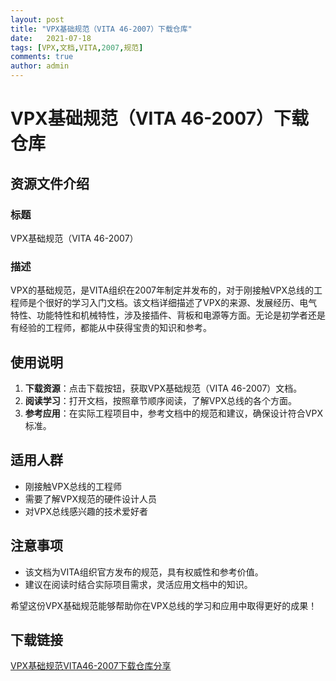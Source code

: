 ```yaml
---
layout: post
title: "VPX基础规范（VITA 46-2007）下载仓库"
date:   2021-07-18
tags: [VPX,文档,VITA,2007,规范]
comments: true
author: admin
---
```

# VPX基础规范（VITA 46-2007）下载仓库

## 资源文件介绍

### 标题
VPX基础规范（VITA 46-2007）

### 描述
VPX的基础规范，是VITA组织在2007年制定并发布的，对于刚接触VPX总线的工程师是个很好的学习入门文档。该文档详细描述了VPX的来源、发展经历、电气特性、功能特性和机械特性，涉及接插件、背板和电源等方面。无论是初学者还是有经验的工程师，都能从中获得宝贵的知识和参考。

## 使用说明

1. **下载资源**：点击下载按钮，获取VPX基础规范（VITA 46-2007）文档。
2. **阅读学习**：打开文档，按照章节顺序阅读，了解VPX总线的各个方面。
3. **参考应用**：在实际工程项目中，参考文档中的规范和建议，确保设计符合VPX标准。

## 适用人群

- 刚接触VPX总线的工程师
- 需要了解VPX规范的硬件设计人员
- 对VPX总线感兴趣的技术爱好者

## 注意事项

- 该文档为VITA组织官方发布的规范，具有权威性和参考价值。
- 建议在阅读时结合实际项目需求，灵活应用文档中的知识。

希望这份VPX基础规范能够帮助你在VPX总线的学习和应用中取得更好的成果！

## 下载链接

[VPX基础规范VITA46-2007下载仓库分享](https://pan.quark.cn/s/d1e757aca74c)